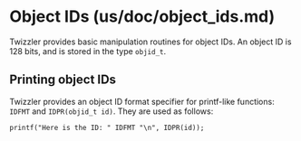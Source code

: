 Object IDs (us/doc/object_ids.md)
=================================

Twizzler provides basic manipulation routines for object IDs. An object ID is 128 bits, and is
stored in the type `objid_t`.

## Printing object IDs

Twizzler provides an object ID format specifier for printf-like functions: `IDFMT` and `IDPR(objid_t id)`.
They are used as follows:
``` {.c}
printf("Here is the ID: " IDFMT "\n", IDPR(id));
```
